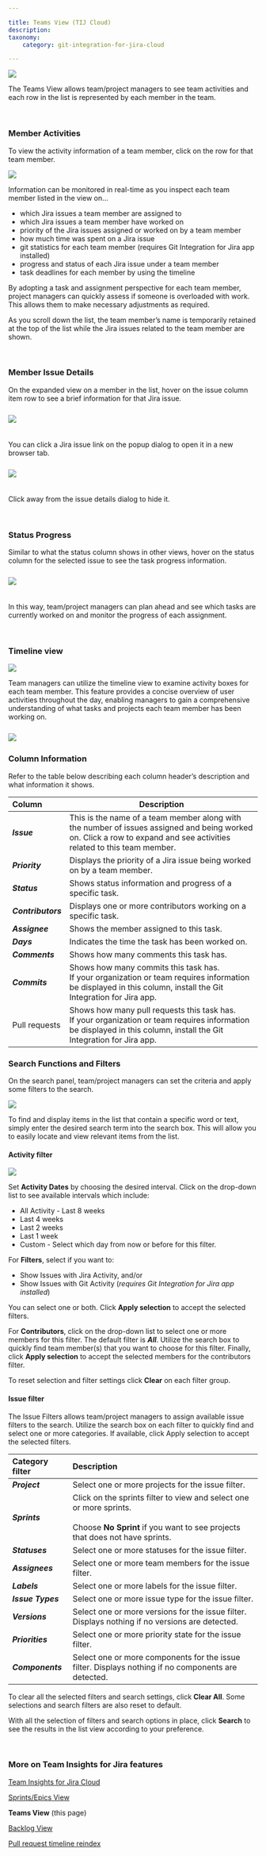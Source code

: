 ```yaml
---

title: Teams View (TIJ Cloud)
description:
taxonomy:
    category: git-integration-for-jira-cloud

---
```


![](/wp-content/uploads/tij-gitcloud-teams-view-main-screen.png)

The Teams View allows team/project managers to see team activities and each row in the list is represented by each member in the team.

&nbsp;

### Member Activities

To view the activity information of a team member, click on the row for that team member.

![](/wp-content/uploads/tij-gitcloud-teams-item-details.png)

Information can be monitored in real-time as you inspect each team member listed in the view on…

*   which Jira issues a team member are assigned to
*   which Jira issues a team member have worked on
*   priority of the Jira issues assigned or worked on by a team member
*   how much time was spent on a Jira issue
*   git statistics for each team member (requires Git Integration for Jira app installed)
*   progress and status of each Jira issue under a team member
*   task deadlines for each member by using the timeline

<div class="bbb-callout bbb--info">
    <div class="irow">
    <div class="ilogobox">
        <span class="logoimg"></span>
    </div>
    <div class="imsgbox">
        By adopting a task and assignment perspective for each team member, project managers can quickly assess if someone is overloaded with work. This allows them to make necessary adjustments as required.
    </div>
    </div>
</div>

As you scroll down the list, the team member’s name is temporarily retained at the top of the list while the Jira issues related to the team member are shown.

&nbsp;

### Member Issue Details

On the expanded view on a member in the list, hover on the issue column item row to see a brief information for that Jira issue.

<img src='/wp-content/uploads/tij-gitcloud-teams-view-member-issue-mouse-over.png' style='margin:25px auto 35px auto;max-width:100%;display:block;' />

You can click a Jira issue link on the popup dialog to open it in a new browser tab.

<img src='/wp-content/uploads/tij-gitcloud-teams-view-member-issue-dlg-link.png' style='margin:25px auto 35px auto;max-width:100%;display:block;' />

Click away from the issue details dialog to hide it.

&nbsp;

### Status Progress

Similar to what the status column shows in other views, hover on the status column for the selected issue to see the task progress information.

<img src='/wp-content/uploads/tij-gitcloud-teams-view-issue-hover-status.png' style='margin:25px auto 35px auto;max-width:100%;display:block;' />

In this way, team/project managers can plan ahead and see which tasks are currently worked on and monitor the progress of each assignment.

&nbsp;

### Timeline view

![](/wp-content/uploads/tij-gitcloud-teams-view-timeline-gen.png)

Team managers can utilize the timeline view to examine activity boxes for each team member. This feature provides a concise overview of user activities throughout the day, enabling managers to gain a comprehensive understanding of what tasks and projects each team member has been working on.

<img src='/wp-content/uploads/tij-gitcloud-teams-voew-activity-log-show.png' style='margin:25px auto;max-width:100%;display:block;' />

### Column Information

Refer to the table below describing each column header’s description and what information it shows.

| Column | Description |
|:-------|-------------|
| **_Issue_** | This is the name of a team member along with the number of issues assigned and being worked on. Click a row to expand and see activities related to this team member. |
| **_Priority_** | Displays the priority of a Jira issue being worked on by a team member. |
| **_Status_** | Shows status information and progress of a specific task. |
| **_Contributors_** | Displays one or more contributors working on a specific task. |
| **_Assignee_** | Shows the member assigned to this task. |
| **_Days_** | Indicates the time the task has been worked on. |
| **_Comments_** | Shows how many comments this task has. |
| **_Commits_** | Shows how many commits this task has.<br><div class="bbb-callout bbb--alert"><div class="irow"><div class="ilogobox"><span class="logoimg"></span></div><div class="imsgbox">If your organization or team requires information be displayed in this column, install the Git Integration for Jira app.</div></div></div> |
| Pull requests | Shows how many pull requests this task has.<br><div class="bbb-callout bbb--alert"><div class="irow"><div class="ilogobox"><span class="logoimg"></span></div><div class="imsgbox">If your organization or team requires information be displayed in this column, install the Git Integration for Jira app.</div></div></div> |

### Search Functions and Filters

On the search panel, team/project managers can set the criteria and apply some filters to the search.

![](/wp-content/uploads/tij-gitcloud-teams-view-search-panel.png)

To find and display items in the list that contain a specific word or text, simply enter the desired search term into the search box. This will allow you to easily locate and view relevant items from the list.

#### Activity filter

![](/wp-content/uploads/tij-gitcloud-teams-view-search-activity-filter.png)

Set **Activity Dates** by choosing the desired interval. Click on the drop-down list to see available intervals which include:

*   All Activity - Last 8 weeks
*   Last 4 weeks
*   Last 2 weeks
*   Last 1 week
*   Custom - Select which day from now or before for this filter.

For **Filters**, select if you want to:

*   Show Issues with Jira Activity, and/or
*   Show Issues with Git Activity (_requires Git Integration for Jira app installed_)

You can select one or both. Click **Apply selection** to accept the selected filters.

For **Contributors**, click on the drop-down list to select one or more members for this filter. The default filter is **_All_**. Utilize the search box to quickly find team member(s) that you want to choose for this filter. Finally, click **Apply selection** to accept the selected members for the contributors filter.

To reset selection and filter settings click **Clear** on each filter group.

#### Issue filter

The Issue Filters allows team/project managers to assign available issue filters to the search. Utilize the search box on each filter to quickly find and select one or more categories. If available, click Apply selection to accept the selected filters.

| Category filter | Description |
|:----------------|:------------|
| **_Project_** | Select one or more projects for the issue filter. |
| **_Sprints_** | Click on the sprints filter to view and select one or more sprints.<br><br>Choose **No Sprint** if you want to see projects that does not have sprints. |
| **_Statuses_** | Select one or more statuses for the issue filter. |
| **_Assignees_** | Select one or more team members for the issue filter. |
| **_Labels_** | Select one or more labels for the issue filter. |
| **_Issue Types_** | Select one or more issue type for the issue filter. |
| **_Versions_** | Select one or more versions for the issue filter. Displays nothing if no versions are detected. |
| **_Priorities_** | Select one or more priority state for the issue filter. |
| **_Components_** | Select one or more components for the issue filter. Displays nothing if no components are detected. |

To clear all the selected filters and search settings, click **Clear All**. Some selections and search filters are also reset to default.

With all the selection of filters and search options in place, click **Search** to see the results in the list view according to your preference.

&nbsp;

### More on Team Insights for Jira features

[Team Insights for Jira Cloud](/git-integration-for-jira-cloud/team-insights-for-jira-gij-cloud/)

[Sprints/Epics View](/git-integration-for-jira-cloud/team-insights-for-jira-general-view-gij-cloud/)

**Teams View** (this page)

[Backlog View](/git-integration-for-jira-cloud/team-insights-for-jira-backlog-view-gij-cloud/)

[Pull request timeline reindex](/git-integration-for-jira-cloud/pull-request-timeline-for-tij-gij-cloud/)


